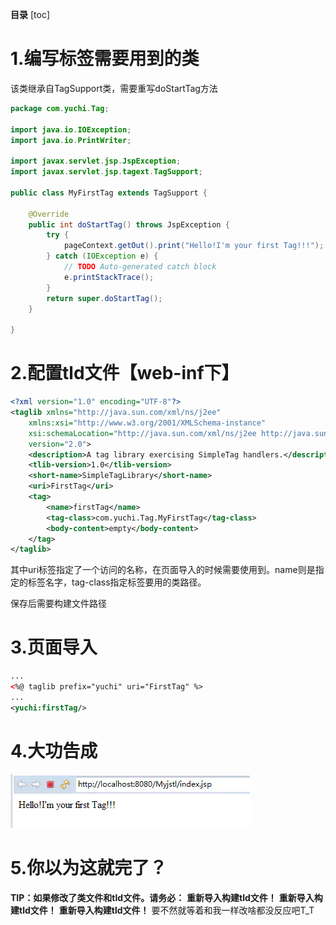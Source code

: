 **目录**
[toc]

# 1.编写标签需要用到的类
该类继承自TagSupport类，需要重写doStartTag方法
~~~java
package com.yuchi.Tag;

import java.io.IOException;
import java.io.PrintWriter;

import javax.servlet.jsp.JspException;
import javax.servlet.jsp.tagext.TagSupport;

public class MyFirstTag extends TagSupport {

    @Override
    public int doStartTag() throws JspException {
        try {
            pageContext.getOut().print("Hello!I'm your first Tag!!!");
        } catch (IOException e) {
            // TODO Auto-generated catch block
            e.printStackTrace();
        }
        return super.doStartTag();
    }
    
}
~~~

# 2.配置tld文件【web-inf下】
~~~xml
<?xml version="1.0" encoding="UTF-8"?>
<taglib xmlns="http://java.sun.com/xml/ns/j2ee"
    xmlns:xsi="http://www.w3.org/2001/XMLSchema-instance"
    xsi:schemaLocation="http://java.sun.com/xml/ns/j2ee http://java.sun.com/xml/ns/j2ee/web-jsptaglibrary_2_0.xsd"
    version="2.0">
    <description>A tag library exercising SimpleTag handlers.</description>
    <tlib-version>1.0</tlib-version>
    <short-name>SimpleTagLibrary</short-name>
    <uri>FirstTag</uri>
    <tag>
        <name>firstTag</name>
        <tag-class>com.yuchi.Tag.MyFirstTag</tag-class>
        <body-content>empty</body-content>
    </tag>
</taglib>
~~~

其中uri标签指定了一个访问的名称，在页面导入的时候需要使用到。name则是指定的标签名字，tag-class指定标签要用的类路径。

保存后需要构建文件路径

# 3.页面导入

~~~xml
...
<%@ taglib prefix="yuchi" uri="FirstTag" %>
...
<yuchi:firstTag/>
~~~

# 4.大功告成
![](images/screenshot_1587873786441.png)


# 5.你以为这就完了？

**TIP：如果修改了类文件和tld文件。请务必：**
**重新导入构建tld文件！**
**重新导入构建tld文件！**
**重新导入构建tld文件！**
要不然就等着和我一样改啥都没反应吧T\_T